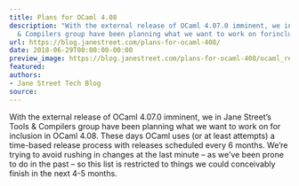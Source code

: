 ```yaml
---
title: Plans for OCaml 4.08
description: "With the external release of OCaml 4.07.0 imminent, we in Jane Street\u2019sTools
  & Compilers group have been planning what we want to work on forinclusion in..."
url: https://blog.janestreet.com/plans-for-ocaml-408/
date: 2018-06-29T00:00:00-00:00
preview_image: https://blog.janestreet.com/plans-for-ocaml-408/ocaml_release.jpg
featured:
authors:
- Jane Street Tech Blog
source:
---
```


<p>With the external release of OCaml 4.07.0 imminent, we in Jane Street&rsquo;s
Tools &amp; Compilers group have been planning what we want to work on for
inclusion in OCaml 4.08. These days OCaml uses (or at least attempts) a
time-based release process with releases scheduled every 6 months. We&rsquo;re
trying to avoid rushing in changes at the last minute &ndash; as we&rsquo;ve been
prone to do in the past &ndash; so this list is restricted to things we could
conceivably finish in the next 4-5 months.</p>


